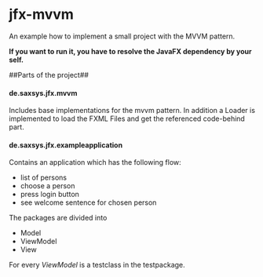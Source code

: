 jfx-mvvm
========

An example how to implement a small project with the MVVM pattern.

**If you want to run it, you have to resolve the JavaFX dependency by your self.**

##Parts of the project##
#### de.saxsys.jfx.mvvm ####
Includes base implementations for 
the mvvm pattern. In addition a Loader is implemented to load the FXML Files and get the referenced code-behind part.

#### de.saxsys.jfx.exampleapplication ####
Contains an application which has the following flow:

- list of persons
- choose a person
- press login button
- see welcome sentence for chosen person

The packages are divided into 

- Model
- ViewModel
- View

For every *ViewModel* is a testclass in the testpackage.